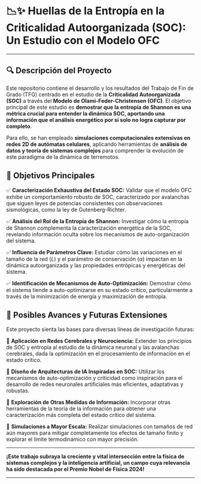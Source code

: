 # 📉✨ Huellas de la Entropía en la Criticalidad Autoorganizada (SOC): Un Estudio con el Modelo OFC

---

## 🔍 Descripción del Proyecto

Este repositorio contiene el desarrollo y los resultados del Trabajo de Fin de Grado (TFG) centrado en el estudio de la **Criticalidad Autoorganizada (SOC)** a través del **Modelo de Olami-Feder-Christensen (OFC)**. El objetivo principal de este estudio es **demostrar que la entropía de Shannon es una métrica crucial para entender la dinámica SOC, aportando una información que el análisis energético por sí solo no logra capturar por completo**.

Para ello, se han empleado **simulaciones computacionales extensivas en redes 2D de autómatas celulares**, aplicando herramientas de **análisis de datos y teoría de sistemas complejos** para comprender la evolución de este paradigma de la dinámica de terremotos.

## 📌 Objetivos Principales

✅ **Caracterización Exhaustiva del Estado SOC:** Validar que el modelo OFC exhibe un comportamiento robusto de SOC, caracterizado por avalanchas que siguen leyes de potencias consistentes con observaciones sismológicas, como la ley de Gutenberg-Richter.

✅ **Análisis del Rol de la Entropía de Shannon:** Investigar cómo la entropía de Shannon complementa la caracterización energética de la SOC, revelando información oculta sobre los mecanismos de auto-organización del sistema.

✅ **Influencia de Parámetros Clave:** Estudiar cómo las variaciones en el tamaño de la red ($L$) y el parámetro de conservación ($\alpha$) impactan en la dinámica autoorganizada y las propiedades entrópicas y energéticas del sistema.

✅ **Identificación de Mecanismos de Auto-Optimización:** Demostrar cómo el sistema tiende a auto-optimizarse en su estado crítico, particularmente a través de la minimización de energía y maximización de entropía.

## 🚀 Posibles Avances y Futuras Extensiones

Este proyecto sienta las bases para diversas líneas de investigación futuras:

🔹 **Aplicación en Redes Cerebrales y Neurociencia:** Extender los principios de SOC y entropía al estudio de la dinámica neuronal y las avalanchas cerebrales, dada la optimización en el procesamiento de información en el estado crítico.

🔹 **Diseño de Arquitecturas de IA Inspiradas en SOC:** Utilizar los mecanismos de auto-optimización y criticidad como inspiración para el desarrollo de redes neuronales artificiales más eficientes, adaptativas y robustas.

🔹 **Exploración de Otras Medidas de Información:** Incorporar otras herramientas de la teoría de la información para obtener una caracterización más completa del estado crítico del sistema.

🔹 **Simulaciones a Mayor Escala:** Realizar simulaciones con tamaños de red aún mayores para mitigar completamente los efectos de tamaño finito y explorar el límite termodinámico con mayor precisión.

---

**¡Este trabajo subraya la creciente y vital intersección entre la física de sistemas complejos y la inteligencia artificial, un campo cuya relevancia ha sido destacada por el Premio Nobel de Física 2024!**

---







